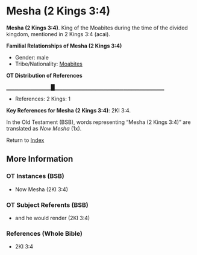 # Mesha (2 Kings 3:4)
**Mesha (2 Kings 3:4)**. 
King of the Moabites during the time of the divided kingdom, mentioned in 2 Kings 3:4 (acai). 




**Familial Relationships of Mesha (2 Kings 3:4)**


* Gender: male
* Tribe/Nationality: [Moabites](../../../groups/md/acai/Moab.md)


**OT Distribution of References**

▁▁▁▁▁▁▁▁▁▁▁█▁▁▁▁▁▁▁▁▁▁▁▁▁▁▁▁▁▁▁▁▁▁▁▁▁▁▁
* References: 2 Kings: 1



**Key References for Mesha (2 Kings 3:4)**: 
2KI 3:4. 


In the Old Testament (BSB), words representing “Mesha (2 Kings 3:4)” are translated as 
*Now Mesha* (1x). 




Return to [Index](00-Index.md)

## More Information

### OT Instances (BSB)

* Now Mesha (2KI 3:4)



### OT Subject Referents (BSB)

* and he would render (2KI 3:4)



### References (Whole Bible)

* 2KI 3:4



